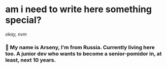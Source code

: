 # am i need to write here something special?
_okay, nvm_

### 📌 My name is Arseny, I'm from Russia. Currently living here too. A junior dev who wants to become a senior-pomidor in, at least, next 10 years.
